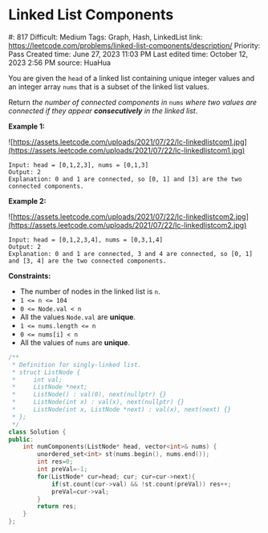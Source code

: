 # Linked List Components

#: 817
Difficult: Medium
Tags: Graph, Hash, LinkedList
link: https://leetcode.com/problems/linked-list-components/description/
Priority: Pass
Created time: June 27, 2023 11:03 PM
Last edited time: October 12, 2023 2:56 PM
source: HuaHua

You are given the `head` of a linked list containing unique integer values and an integer array `nums` that is a subset of the linked list values.

Return *the number of connected components in* `nums` *where two values are connected if they appear **consecutively** in the linked list*.

**Example 1:**

![https://assets.leetcode.com/uploads/2021/07/22/lc-linkedlistcom1.jpg](https://assets.leetcode.com/uploads/2021/07/22/lc-linkedlistcom1.jpg)

```
Input: head = [0,1,2,3], nums = [0,1,3]
Output: 2
Explanation: 0 and 1 are connected, so [0, 1] and [3] are the two connected components.

```

**Example 2:**

![https://assets.leetcode.com/uploads/2021/07/22/lc-linkedlistcom2.jpg](https://assets.leetcode.com/uploads/2021/07/22/lc-linkedlistcom2.jpg)

```
Input: head = [0,1,2,3,4], nums = [0,3,1,4]
Output: 2
Explanation: 0 and 1 are connected, 3 and 4 are connected, so [0, 1] and [3, 4] are the two connected components.

```

**Constraints:**

- The number of nodes in the linked list is `n`.
- `1 <= n <= 104`
- `0 <= Node.val < n`
- All the values `Node.val` are **unique**.
- `1 <= nums.length <= n`
- `0 <= nums[i] < n`
- All the values of `nums` are **unique**.

```cpp
/**
 * Definition for singly-linked list.
 * struct ListNode {
 *     int val;
 *     ListNode *next;
 *     ListNode() : val(0), next(nullptr) {}
 *     ListNode(int x) : val(x), next(nullptr) {}
 *     ListNode(int x, ListNode *next) : val(x), next(next) {}
 * };
 */
class Solution {
public:
    int numComponents(ListNode* head, vector<int>& nums) {
        unordered_set<int> st(nums.begin(), nums.end());
        int res=0;
        int preVal=-1;
        for(ListNode* cur=head; cur; cur=cur->next){
            if(st.count(cur->val) && !st.count(preVal)) res++;
            preVal=cur->val;
        }
        return res;
    }
};
```